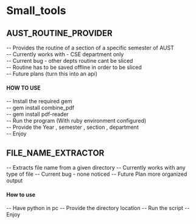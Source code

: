 # Small_tools

## AUST_ROUTINE_PROVIDER
-- Provides the routine of a section of a specific semester of AUST <br>
-- Currently works with - CSE department only <br>
-- Current bug - other depts routine cant be sliced <br>
-- Routine has to be saved offline in order to be sliced <br>
-- Future plans (turn this into an api) <br>
#### HOW TO USE
-- Install the required gem<br>
-- gem install combine_pdf<br>
-- gem install pdf-reader<br>
-- Run the program (With ruby environment configured)<br>
-- Provide the Year , semester , section , department<br>
-- Enjoy

## FILE_NAME_EXTRACTOR
-- Extracts file name from a given directory
-- Currently works with any type of file
-- Current bug - none noticed
-- Future Plan more organized output

#### How to use
-- Have python in pc
-- Provide the directory location
-- Run the script
-- Enjoy

